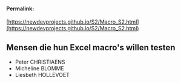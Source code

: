 <link rel="stylesheet" href="https://newdevprojects.github.io/S2/S2.css">

#### Permalink: 
[https://newdevprojects.github.io/S2/Macro_S2.html](https://newdevprojects.github.io/S2/Macro_S2.html)

## Mensen die hun Excel macro's willen testen

* Peter CHRISTIAENS
* Micheline BLOMME
* Liesbeth HOLLEVOET





